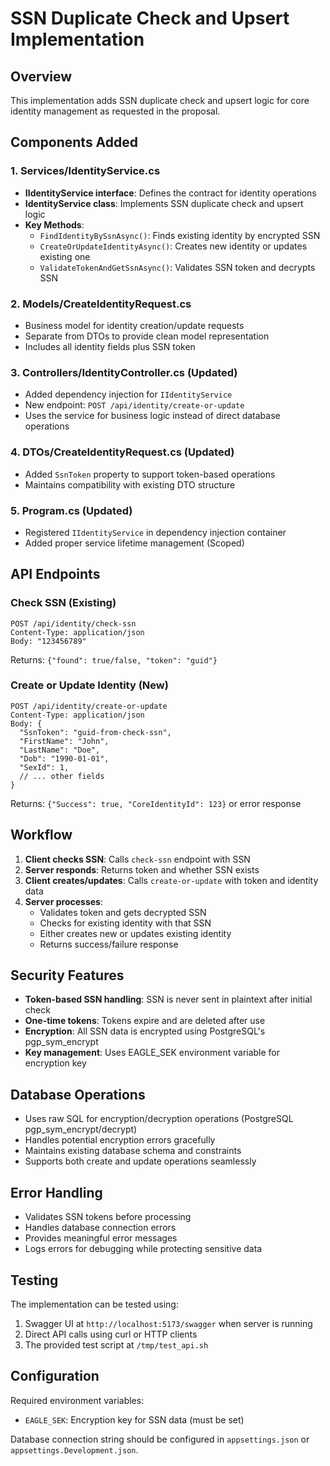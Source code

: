 # SSN Duplicate Check and Upsert Implementation

## Overview
This implementation adds SSN duplicate check and upsert logic for core identity management as requested in the proposal.

## Components Added

### 1. Services/IdentityService.cs
- **IIdentityService interface**: Defines the contract for identity operations
- **IdentityService class**: Implements SSN duplicate check and upsert logic
- **Key Methods**:
  - `FindIdentityBySsnAsync()`: Finds existing identity by encrypted SSN
  - `CreateOrUpdateIdentityAsync()`: Creates new identity or updates existing one
  - `ValidateTokenAndGetSsnAsync()`: Validates SSN token and decrypts SSN

### 2. Models/CreateIdentityRequest.cs
- Business model for identity creation/update requests
- Separate from DTOs to provide clean model representation
- Includes all identity fields plus SSN token

### 3. Controllers/IdentityController.cs (Updated)
- Added dependency injection for `IIdentityService`
- New endpoint: `POST /api/identity/create-or-update`
- Uses the service for business logic instead of direct database operations

### 4. DTOs/CreateIdentityRequest.cs (Updated)
- Added `SsnToken` property to support token-based operations
- Maintains compatibility with existing DTO structure

### 5. Program.cs (Updated)
- Registered `IIdentityService` in dependency injection container
- Added proper service lifetime management (Scoped)

## API Endpoints

### Check SSN (Existing)
```
POST /api/identity/check-ssn
Content-Type: application/json
Body: "123456789"
```
Returns: `{"found": true/false, "token": "guid"}`

### Create or Update Identity (New)
```
POST /api/identity/create-or-update
Content-Type: application/json
Body: {
  "SsnToken": "guid-from-check-ssn",
  "FirstName": "John",
  "LastName": "Doe",
  "Dob": "1990-01-01",
  "SexId": 1,
  // ... other fields
}
```
Returns: `{"Success": true, "CoreIdentityId": 123}` or error response

## Workflow

1. **Client checks SSN**: Calls `check-ssn` endpoint with SSN
2. **Server responds**: Returns token and whether SSN exists
3. **Client creates/updates**: Calls `create-or-update` with token and identity data
4. **Server processes**: 
   - Validates token and gets decrypted SSN
   - Checks for existing identity with that SSN
   - Either creates new or updates existing identity
   - Returns success/failure response

## Security Features

- **Token-based SSN handling**: SSN is never sent in plaintext after initial check
- **One-time tokens**: Tokens expire and are deleted after use
- **Encryption**: All SSN data is encrypted using PostgreSQL's pgp_sym_encrypt
- **Key management**: Uses EAGLE_SEK environment variable for encryption key

## Database Operations

- Uses raw SQL for encryption/decryption operations (PostgreSQL pgp_sym_encrypt/decrypt)
- Handles potential encryption errors gracefully
- Maintains existing database schema and constraints
- Supports both create and update operations seamlessly

## Error Handling

- Validates SSN tokens before processing
- Handles database connection errors
- Provides meaningful error messages
- Logs errors for debugging while protecting sensitive data

## Testing

The implementation can be tested using:
1. Swagger UI at `http://localhost:5173/swagger` when server is running
2. Direct API calls using curl or HTTP clients
3. The provided test script at `/tmp/test_api.sh`

## Configuration

Required environment variables:
- `EAGLE_SEK`: Encryption key for SSN data (must be set)

Database connection string should be configured in `appsettings.json` or `appsettings.Development.json`.